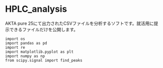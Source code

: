 # HPLC_analysis
AKTA pure 25にて出力されたCSVファイルを分析するソフトです。就活用に提示できるファイルだけを公開します。
```
import os
import pandas as pd
import re
import matplotlib.pyplot as plt
import numpy as np
from scipy.signal import find_peaks
```
